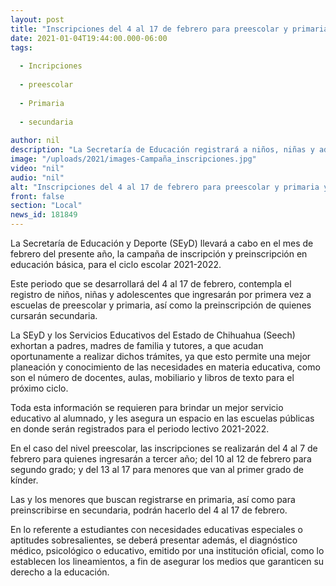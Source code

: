 ```yaml
---
layout: post
title: "Inscripciones del 4 al 17 de febrero para preescolar y primaria y preinscripción a secundaria"
date: 2021-01-04T19:44:00.000-06:00
tags:
  
  - Incripciones
  
  - preescolar
  
  - Primaria
  
  - secundaria
  
author: nil
description: "La Secretaría de Educación registrará a niños, niñas y adolescentes que ingresan por primera vez a educación básica para el periodo escolar 2021-2022"
image: "/uploads/2021/images-Campaña_inscripciones.jpg"
video: "nil"
audio: "nil"
alt: "Inscripciones del 4 al 17 de febrero para preescolar y primaria y preinscripción a secundaria"
front: false
section: "Local"
news_id: 181849
---
```


La Secretaría de Educación y Deporte (SEyD) llevará a cabo en el mes de febrero del presente año, la campaña de inscripción y preinscripción en educación básica, para el ciclo escolar 2021-2022.

Este periodo que se desarrollará del 4 al 17 de febrero,  contempla el registro de niños, niñas y adolescentes que ingresarán por primera vez a escuelas de preescolar y primaria, así como la preinscripción de quienes cursarán secundaria.

La SEyD y los Servicios Educativos del Estado de Chihuahua (Seech) exhortan a padres, madres de familia y tutores, a que acudan oportunamente a realizar dichos trámites, ya que esto permite una mejor planeación y conocimiento de las necesidades en materia educativa, como son el número de docentes, aulas, mobiliario y libros de texto para el próximo ciclo.

Toda esta información se requieren para brindar un mejor servicio educativo al alumnado, y les asegura un espacio en las escuelas públicas en donde serán registrados para el periodo lectivo 2021-2022.

En el caso del nivel preescolar, las inscripciones se realizarán del 4 al 7 de febrero para quienes ingresarán a tercer año; del 10 al 12 de febrero para segundo grado; y del 13 al 17 para menores que van al primer grado de kínder.

Las y los menores que buscan registrarse en primaria, así como para preinscribirse en secundaria, podrán hacerlo del 4 al 17 de febrero.

En lo referente a estudiantes con necesidades educativas especiales o aptitudes sobresalientes, se deberá presentar además, el diagnóstico médico, psicológico o educativo, emitido por una institución oficial, como lo establecen los lineamientos, a fin de asegurar los medios que garanticen su derecho a la educación.